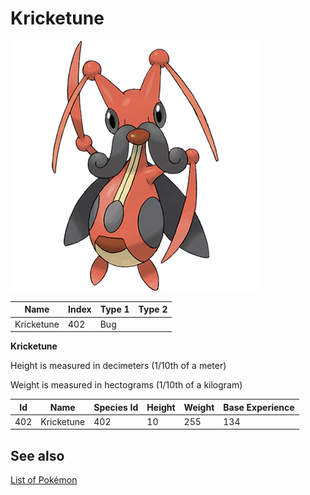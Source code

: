 # Kricketune


![Kricketune](images/402.png)

| **Name** | **Index** | **Type 1** | **Type 2** |
|----|----|----|----|
| Kricketune | 402 | Bug  |  |

**Kricketune** 


Height is measured in decimeters (1/10th of a meter)

Weight is measured in hectograms (1/10th of a kilogram)

| **Id** | **Name** | **Species Id** | **Height** | **Weight** | **Base Experience** |
|--------|----------|----------------|------------|------------|---------------------|
| 402 | Kricketune | 402 | 10 | 255 | 134 |


## See also

[List of Pokémon](../pokemon.md)
